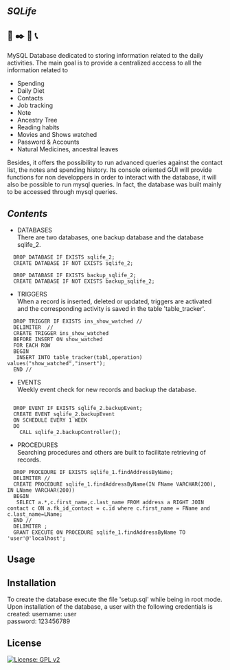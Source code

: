 ## _SQLife_
## :closed_book: :black_nib: :calendar: :telephone_receiver:
MySQL Database dedicated to storing information related to the daily 
activities. The main goal is to provide a centralized acccess to all 
the information related to <br/>
* Spending
* Daily Diet
* Contacts
* Job tracking 
* Note 
* Ancestry Tree
* Reading habits 
* Movies and Shows watched
* Password & Accounts
* Natural Medicines, ancestral leaves

Besides, it offers the possibility to run advanced queries against the 
contact list, the notes and spending history. Its console oriented GUI
will provide functions for non developpers in order to interact with 
the database, it will also be possible to run mysql queries. In fact, 
the database was built mainly to be accessed through mysql queries. 

## _Contents_
* DATABASES <br/>
There are two databases, one backup database and the database sqlife_2.
```mysql
  DROP DATABASE IF EXISTS sqlife_2;
  CREATE DATABASE IF NOT EXISTS sqlife_2;

  DROP DATABASE IF EXISTS backup_sqlife_2;
  CREATE DATABASE IF NOT EXISTS backup_sqlife_2;
```

* TRIGGERS <br/>
When a record is inserted, deleted or updated, triggers are activated and 
the corresponding activity is saved in the table 'table_tracker'.
```mysql
  DROP TRIGGER IF EXISTS ins_show_watched //
  DELIMITER  //
  CREATE TRIGGER ins_show_watched
  BEFORE INSERT ON show_watched
  FOR EACH ROW
  BEGIN 
   INSERT INTO table_tracker(tabl,operation) values("show_watched","insert");
  END //
```


* EVENTS <br/>
Weekly event check for new records and backup the database.
```mysql

  DROP EVENT IF EXISTS sqlife_2.backupEvent;
  CREATE EVENT sqlife_2.backupEvent 
  ON SCHEDULE EVERY 1 WEEK 
  DO 
    CALL sqlife_2.backupController();
```
 
* PROCEDURES <br/>
Searching procedures and others are built to facilitate retrieving of records.
```mysql
  DROP PROCEDURE IF EXISTS sqlife_1.findAddressByName;
  DELIMITER //
  CREATE PROCEDURE sqlife_1.findAddressByName(IN FName VARCHAR(200), IN LName VARCHAR(200))
  BEGIN 
   SELECT a.*,c.first_name,c.last_name FROM address a RIGHT JOIN contact c ON a.fk_id_contact = c.id where c.first_name = FName and c.last_name=LName; 
  END //
  DELIMITER ;
  GRANT EXECUTE ON PROCEDURE sqlife_1.findAddressByName TO 'user'@'localhost'; 
```


## Usage





 
## Installation 
To create the database execute the file 'setup.sql' while being in root mode. 
Upon installation of the database, a user with the following credentials is created:
 username: user <br/>
 password: 123456789 <br/>



## License
[![License: GPL v2](https://img.shields.io/badge/License-GPL%20v2-blue.svg)](https://www.gnu.org/licenses/old-licenses/gpl-2.0.en.html)






